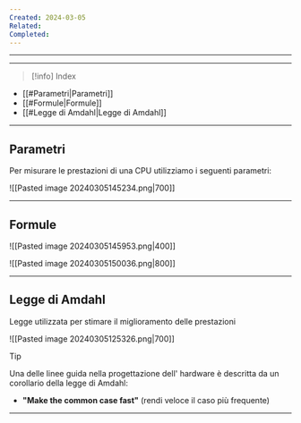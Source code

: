 ```yaml
---
Created: 2024-03-05
Related: 
Completed:
---
```

---
---

>[!info] Index

- [[#Parametri|Parametri]]
- [[#Formule|Formule]]
- [[#Legge di Amdahl|Legge di Amdahl]]


---
## Parametri
Per misurare le prestazioni di una CPU utilizziamo i seguenti parametri:

![[Pasted image 20240305145234.png|700]]

---
## Formule

![[Pasted image 20240305145953.png|400]]

![[Pasted image 20240305150036.png|800]]

---
## Legge di Amdahl

Legge utilizzata per stimare il miglioramento delle prestazioni

![[Pasted image 20240305125326.png|700]]

>[!tip] 
>Una delle linee guida nella progettazione dell' hardware è descritta da un corollario della legge di Amdahl:
>- **"Make the common case fast"** (rendi veloce il caso più frequente)

---
